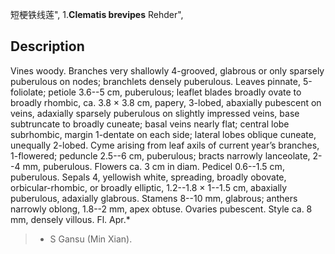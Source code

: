 短梗铁线莲",
1.**Clematis brevipes** Rehder",

## Description
Vines woody. Branches very shallowly 4-grooved, glabrous or only sparsely puberulous on nodes; branchlets densely puberulous. Leaves pinnate, 5-foliolate; petiole 3.6--5 cm, puberulous; leaflet blades broadly ovate to broadly rhombic, ca. 3.8 × 3.8 cm, papery, 3-lobed, abaxially pubescent on veins, adaxially sparsely puberulous on slightly impressed veins, base subtruncate to broadly cuneate; basal veins nearly flat; central lobe subrhombic, margin 1-dentate on each side; lateral lobes oblique cuneate, unequally 2-lobed. Cyme arising from leaf axils of current year’s branches, 1-flowered; peduncle 2.5--6 cm, puberulous; bracts narrowly lanceolate, 2--4 mm, puberulous. Flowers ca. 3 cm in diam. Pedicel 0.6--1.5 cm, puberulous. Sepals 4, yellowish white, spreading, broadly obovate, orbicular-rhombic, or broadly elliptic, 1.2--1.8 × 1--1.5 cm, abaxially puberulous, adaxially glabrous. Stamens 8--10 mm, glabrous; anthers narrowly oblong, 1.8--2 mm, apex obtuse. Ovaries pubescent. Style ca. 8 mm, densely villous. Fl. Apr.*

> * S Gansu (Min Xian).
